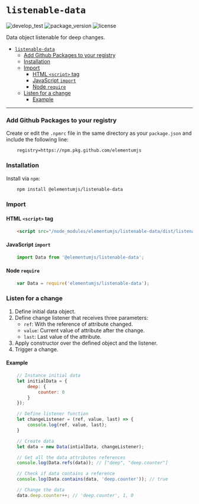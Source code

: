 # `listenable-data`

![develop_test](https://github.com/elementumjs/listenable-data/workflows/develop_test/badge.svg?branch=develop&event=push)
![package_version](https://img.shields.io/github/package-json/v/elementumjs/listenable-data)
![license](https://img.shields.io/github/license/elementumjs/listenable-data)


Data object listenable for deep changes.

- [`listenable-data`](#listenable-data)
    - [Add Github Packages to your registry](#add-github-packages-to-your-registry)
    - [Installation](#installation)
    - [Import](#import)
      - [HTML `<script>` tag](#html-script-tag)
      - [JavaScript `import`](#javascript-import)
      - [Node `require`](#node-require)
    - [Listen for a change](#listen-for-a-change)
      - [Example](#example)
---


### Add Github Packages to your registry

Create or edit the `.npmrc` file in the same directory as your `package.json` and include the following line:

```
    registry=https://npm.pkg.github.com/elementumjs
```

### Installation

Install via `npm`:
```sh
    npm install @elementumjs/listenable-data
```

### Import

#### HTML `<script>` tag

```html
    <script src="/node_modules/elementumjs/listenable-data/dist/listenable-data.umd.js"></script>
```

#### JavaScript `import`
  
```javascript
    import Data from '@elementumjs/listenable-data';
```

#### Node `require`

```javascript
    var Data = require('elementumjs/listenable-data');
```

### Listen for a change
1. Define initial data object.
2. Define change listener that receives three parameters:
    * `ref`: With the reference of attribute changed.
    * `value`: Current value of attribute after the change.
    * `last`: Last value of the attribute.
3. Apply constructor over the defined object and the listener.
4. Trigger a change.

#### Example

```javascript
    // Instance initial data
    let initialData = {
        deep: {
            counter: 0
        }
    });

    // Define listener function
    let changeListener = (ref, value, last) => {
        console.log(ref, value, last);
    }

    // Create data
    let data = new Data(intialData, changeListener); 

    // Get all the data attributes references
    console.log(Data.refs(data)); // ["deep", "deep.counter"]

    // Check if data contains a reference
    console.log(Data.contains(data, 'deep.counter')); // true

    // Change the data
    data.deep.counter++; // 'deep.counter', 1, 0
```

